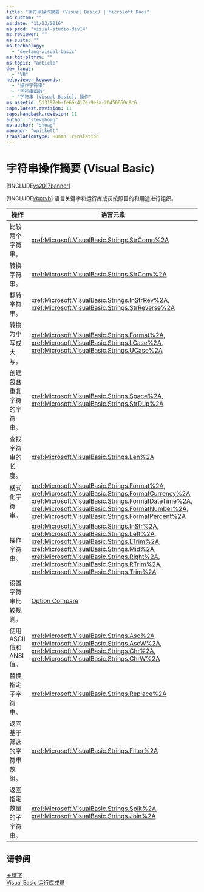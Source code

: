 ```yaml
---
title: "字符串操作摘要 (Visual Basic) | Microsoft Docs"
ms.custom: ""
ms.date: "11/23/2016"
ms.prod: "visual-studio-dev14"
ms.reviewer: ""
ms.suite: ""
ms.technology: 
  - "devlang-visual-basic"
ms.tgt_pltfrm: ""
ms.topic: "article"
dev_langs: 
  - "VB"
helpviewer_keywords: 
  - "操作字符串"
  - "字符串函数"
  - "字符串 [Visual Basic], 操作"
ms.assetid: 5d3197eb-fe66-417e-9e2a-20450660c9c6
caps.latest.revision: 11
caps.handback.revision: 11
author: "stevehoag"
ms.author: "shoag"
manager: "wpickett"
translationtype: Human Translation
---
```

# 字符串操作摘要 (Visual Basic)
[!INCLUDE[vs2017banner](../../../csharp/includes/vs2017banner.md)]

[!INCLUDE[vbprvb](../../../csharp/programming-guide/concepts/linq/includes/vbprvb_md.md)] 语言关键字和运行库成员按照目的和用途进行组织。  
  
|操作|语言元素|  
|--------|----------|  
|比较两个字符串。|<xref:Microsoft.VisualBasic.Strings.StrComp%2A>|  
|转换字符串。|<xref:Microsoft.VisualBasic.Strings.StrConv%2A>|  
|翻转字符串。|<xref:Microsoft.VisualBasic.Strings.InStrRev%2A>, <xref:Microsoft.VisualBasic.Strings.StrReverse%2A>|  
|转换为小写或大写。|<xref:Microsoft.VisualBasic.Strings.Format%2A>, <xref:Microsoft.VisualBasic.Strings.LCase%2A>, <xref:Microsoft.VisualBasic.Strings.UCase%2A>|  
|创建包含重复字符的字符串。|<xref:Microsoft.VisualBasic.Strings.Space%2A>, <xref:Microsoft.VisualBasic.Strings.StrDup%2A>|  
|查找字符串的长度。|<xref:Microsoft.VisualBasic.Strings.Len%2A>|  
|格式化字符串。|<xref:Microsoft.VisualBasic.Strings.Format%2A>, <xref:Microsoft.VisualBasic.Strings.FormatCurrency%2A>, <xref:Microsoft.VisualBasic.Strings.FormatDateTime%2A>, <xref:Microsoft.VisualBasic.Strings.FormatNumber%2A>, <xref:Microsoft.VisualBasic.Strings.FormatPercent%2A>|  
|操作字符串。|<xref:Microsoft.VisualBasic.Strings.InStr%2A>, <xref:Microsoft.VisualBasic.Strings.Left%2A>, <xref:Microsoft.VisualBasic.Strings.LTrim%2A>, <xref:Microsoft.VisualBasic.Strings.Mid%2A>, <xref:Microsoft.VisualBasic.Strings.Right%2A>, <xref:Microsoft.VisualBasic.Strings.RTrim%2A>, <xref:Microsoft.VisualBasic.Strings.Trim%2A>|  
|设置字符串比较规则。|[Option Compare](../../../visual-basic/language-reference/statements/option-compare-statement.md)|  
|使用 ASCII 值和 ANSI 值。|<xref:Microsoft.VisualBasic.Strings.Asc%2A>, <xref:Microsoft.VisualBasic.Strings.AscW%2A>, <xref:Microsoft.VisualBasic.Strings.Chr%2A>, <xref:Microsoft.VisualBasic.Strings.ChrW%2A>|  
|替换指定子字符串。|<xref:Microsoft.VisualBasic.Strings.Replace%2A>|  
|返回基于筛选的字符串数组。|<xref:Microsoft.VisualBasic.Strings.Filter%2A>|  
|返回指定数量的子字符串。|<xref:Microsoft.VisualBasic.Strings.Split%2A>, <xref:Microsoft.VisualBasic.Strings.Join%2A>|  
  
## 请参阅  
 [关键字](../../../visual-basic/language-reference/keywords/index.md)   
 [Visual Basic 运行库成员](../../../visual-basic/language-reference/runtime-library-members.md)